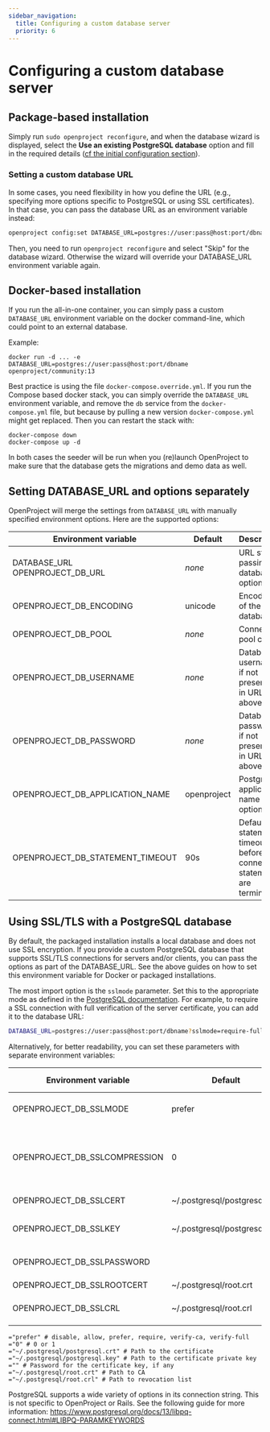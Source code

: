 ```yaml
---
sidebar_navigation:
  title: Configuring a custom database server
  priority: 6
---
```


# Configuring a custom database server

## Package-based installation

Simply run `sudo openproject reconfigure`, and when the database wizard is displayed, select the **Use an existing PostgreSQL database** option and fill in the required details ([cf the initial configuration section](../../installation/packaged/#step-2-postgresql-database-configuration)).



### Setting a custom database URL

In some cases, you need flexibility in how you define the URL (e.g., specifying more options specific to PostgreSQL or using SSL certificates). In that case, you can pass the database URL as an environment variable instead:

```bash
openproject config:set DATABASE_URL=postgres://user:pass@host:port/dbname
```



Then, you need to run `openproject reconfigure` and select "Skip" for the database wizard. Otherwise the wizard will override your DATABASE_URL environment variable again.



## Docker-based installation

If you run the all-in-one container, you can simply pass a custom `DATABASE_URL` environment variable on the docker command-line, which could
point to an external database.

Example:

```shell
docker run -d ... -e DATABASE_URL=postgres://user:pass@host:port/dbname openproject/community:13
```

Best practice is using the file `docker-compose.override.yml`. If you run the Compose based docker stack, you can simply override the `DATABASE_URL` environment variable, and remove the `db` service from the `docker-compose.yml` file, but because by pulling a new version `docker-compose.yml` might get replaced. Then you can restart the stack with:

```shell
docker-compose down
docker-compose up -d
```

In both cases the seeder will be run when you (re)launch OpenProject to make sure that the database gets the migrations and demo data as well.



## Setting DATABASE_URL and options separately

OpenProject will merge the settings from `DATABASE_URL` with manually specified environment options. Here are the supported options: 

| Environment variable               | Default     | Description                                                           | Documentation                                                                            |
|------------------------------------|-------------|-----------------------------------------------------------------------|------------------------------------------------------------------------------------------|
| DATABASE_URL<br>OPENPROJECT_DB_URL | *none*      | URL style passing of database options                                 | https://guides.rubyonrails.org/configuring.html#configuring-a-database                   |
| OPENPROJECT_DB_ENCODING            | unicode     | Encoding of the database                                              | Should be left at unicode unless you really know what you're doing.                      |
| OPENPROJECT_DB_POOL                | *none*      | Connection pool count                                                 | https://guides.rubyonrails.org/configuring.html#database-pooling                         |
| OPENPROJECT_DB_USERNAME            | *none*      | Database username, if not presented in URL above                      | https://guides.rubyonrails.org/configuring.html#configuring-a-database                   |
| OPENPROJECT_DB_PASSWORD            | *none*      | Database password, if not presented in URL above                      | https://guides.rubyonrails.org/configuring.html#configuring-a-database                   |
| OPENPROJECT_DB_APPLICATION_NAME    | openproject | PostgreSQL application name option                                    | https://www.postgresql.org/docs/13/libpq-connect.html#LIBPQ-CONNECT-APPLICATION-NAME     |
| OPENPROJECT_DB_STATEMENT_TIMEOUT   | 90s         | Default statement timeout before connection statements are terminated | https://www.postgresql.org/docs/current/runtime-config-client.html#GUC-STATEMENT-TIMEOUT |



## Using SSL/TLS with a PostgreSQL database

By default, the packaged installation installs a local database and does not use SSL encryption. If you provide a custom PostgreSQL database that supports SSL/TLS connections for servers and/or clients, you can pass the options as part of the DATABASE_URL. See the above guides on how to set this environment variable for Docker or packaged installations.

The most import option is the `sslmode` parameter. Set this to the appropriate mode as defined in the [PostgreSQL documentation](https://www.postgresql.org/docs/13/libpq-connect.html#LIBPQ-PARAMKEYWORDS). For example, to require a SSL connection with full verification of the server certificate, you can add it to the database URL:

```bash
DATABASE_URL=postgres://user:pass@host:port/dbname?sslmode=require-full&sslcert=/path/to/postgresql.cert
```

Alternatively, for better readability, you can set these parameters with separate environment variables:

| Environment variable          | Default                      | Description                                                  | PostgreSQL documentation                                     |
| ----------------------------- | ---------------------------- | ------------------------------------------------------------ | ------------------------------------------------------------ |
| OPENPROJECT_DB_SSLMODE        | prefer                       | connection mode for SSL. See                                 | [sslmode](https://www.postgresql.org/docs/13/libpq-connect.html#LIBPQ-CONNECT-SSLMODE) |
| OPENPROJECT_DB_SSLCOMPRESSION | 0                            | If set to 1, data sent over SSL connections will be compressed | [sslcompression](https://www.postgresql.org/docs/13/libpq-connect.html#LIBPQ-CONNECT-SSLCOMPRESSION) |
| OPENPROJECT_DB_SSLCERT        | ~/.postgresql/postgresql.crt | Path to certificate                                          | [sslcert](https://www.postgresql.org/docs/13/libpq-connect.html#LIBPQ-CONNECT-SSLCERT) |
| OPENPROJECT_DB_SSLKEY         | ~/.postgresql/postgresql.key | Path to certificate key                                      | [sslkey](https://www.postgresql.org/docs/13/libpq-connect.html#LIBPQ-CONNECT-SSLKEY) |
| OPENPROJECT_DB_SSLPASSWORD    |                              | Password to certificate key                                  | [sslpassword](https://www.postgresql.org/docs/13/libpq-connect.html#LIBPQ-CONNECT-SSLPASSWORD) |
| OPENPROJECT_DB_SSLROOTCERT    | ~/.postgresql/root.crt       | Path to CA                                                   | [sslrootcert](https://www.postgresql.org/docs/13/libpq-connect.html#LIBPQ-CONNECT-SSLROOTCERT) |
| OPENPROJECT_DB_SSLCRL         | ~/.postgresql/root.crl       | Path to revocation list                                      | [sslcrl](https://www.postgresql.org/docs/13/libpq-connect.html#LIBPQ-CONNECT-SSLCRL) |



```
="prefer" # disable, allow, prefer, require, verify-ca, verify-full
="0" # 0 or 1
="~/.postgresql/postgresql.crt" # Path to the certificate
="~/.postgresql/postgresql.key" # Path to the certificate private key
="" # Password for the certificate key, if any
="~/.postgresql/root.crt" # Path to CA
="~/.postgresql/root.crl" # Path to revocation list
```





PostgreSQL supports a wide variety of options in its connection string. This is not specific to OpenProject or Rails. See the following guide for more information: https://www.postgresql.org/docs/13/libpq-connect.html#LIBPQ-PARAMKEYWORDS
